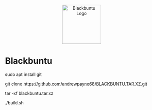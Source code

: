<p align="center"><img src="https://i.ibb.co/0K94x5t/ubuntu-logo-large.png" alt="Blackbuntu Logo" height="128"></p>

# Blackbuntu

sudo apt install git

git clone https://github.com/andrewpayne68/BLACKBUNTU.TAR.XZ.git

tar -xf blackbuntu.tar.xz

./build.sh
